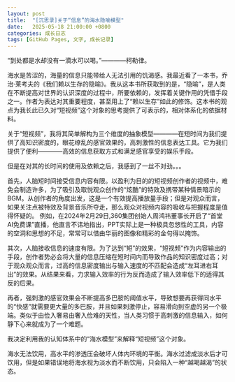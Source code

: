 ```yaml
---
layout: post                         
title:  "[沉思录]关于“信息”的海水隐喻模型"     
date:   2025-05-18 21:00:00 +0800      
categories: 成长日志                   
tags: [GitHub Pages, 文字, 成长记录] 
---
```


“到处都是水却没有一滴水可以喝。”————柯勒律。

海水是苦涩的，海量的信息只能带给人无法引用的饥渴感。我最近看了一本书，乔治·莱考夫的《我们赖以生存的隐喻》。我从这本书所获取到的是，“隐喻”，是人类在不断提高对世界的认识深度的过程中，所要依赖的，发挥着关键作用的凭借手段之一。作者为表达对其重要程度，甚至用上了“赖以生存”如此的修饰。这本书的观点为我长此已久对“短视频”这个对象的思考提供了可表示的，相对体系化的依据材料。

关于“短视频”，我将其简单解构为三个维度的抽象模型————在短时间为我们提供了高知识密度的，眼花缭乱的感官效果的，高刺激性的信息表达工具。它为我们提供了便利————高效的信息获取方式和满足感官享受的娱乐手段。

但是在对其的长时间的使用及依赖之后，我感到了一丝不对劲。。。

首先，人脑短时间接受信息内容有限。以盈利为目的的短视频创作者的视频中，难免会制造许多，为了吸引及取悦观众创作的“炫酷”的特效及携带某种情景暗示的BGM。从创作者的角度出发，这是一个有效提高播放量手段；但是对观众而言，如果关注点被特效及背景音乐所夺走，那么观众对视频内容的吸收与把握程度是值得怀疑的。
例如，在2024年2月29日,360集团创始人周鸿祎董事长开启了“首堂AI免费课”直播，他直言不讳地指出，PPT实际上是一种极具忽悠性的工具，内容的空洞和思想的不足，常常可以借由华丽的图像和精彩的金句得以掩饰。

其次，人脑接收信息的速度有限。为了达到“短”的效果，“短视频”作为内容输出的手段，创作者势必会将大量的信息压缩在短时间内而导致作品的知识密度过高；对于观众观众而言，过高的信息密度输出与输入速度的不匹配会造成“左耳进右耳出”的效果。从结果来看，力求输入效率的行为反而造成了输入效率低下的适得其反的后果。

再者，强刺激的感官效果会不断提高多巴胺的阈值水平，导致想要再获得同水平的“快感”就需要更大量的多巴胺，并且如果刺激停止，容易滑向到空虚的另一个极端。类似于由俭入奢易由奢入俭难的天性，当人类习惯于高刺激的信息输入，如何静下心来就成为了一个难题。

我决定利用我的认知体系中的“海水模型”来解释“短视频”这个对象。

海水无法饮用，高水平的渗透压会破坏人体内环境的平衡。海水过滤成淡水后才可饮用，但是如果错误地将海水视为淡水而不断饮用，只会陷入一种“越喝越渴”的状态。
